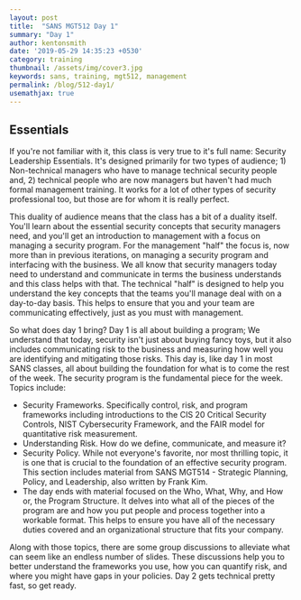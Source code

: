 ```yaml
---
layout: post
title:  "SANS MGT512 Day 1"
summary: "Day 1"
author: kentonsmith
date: '2019-05-29 14:35:23 +0530'
category: training
thumbnail: /assets/img/cover3.jpg
keywords: sans, training, mgt512, management
permalink: /blog/512-day1/
usemathjax: true
---
```


## Essentials

<p>If you're not familiar with it, this class is very true to it's full name: Security Leadership Essentials. It's designed primarily for two types of audience; 1) Non-technical managers who have to manage technical security people and, 2) technical people who are now managers but haven't had much formal management training. It works for a lot of other types of security professional too, but those are for whom it is really perfect.</p>

<p>This duality of audience means that the class has a bit of a duality itself. You'll learn about the essential security concepts that security managers need, and you'll get an introduction to management with a focus on managing a security program. For the management "half" the focus is, now more than in previous iterations, on managing a security program and interfacing with the business. We all know that security managers today need to understand and communicate in terms the business understands and this class helps with that. The technical "half" is designed to help you understand the key concepts that the teams you'll manage deal with on a day-to-day basis. This helps to ensure that you and your team are communicating effectively, just as you must with management.</p>

<p>So what does day 1 bring? Day 1 is all about building a program; We understand that today, security isn't just about buying fancy toys, but it also includes communicating risk to the business and measuring how well you are identifying and mitigating those risks. This day is, like day 1 in most SANS classes, all about building the foundation for what is to come the rest of the week. The security program is the fundamental piece for the week. Topics include:</p>

- Security Frameworks. Specifically control, risk, and program frameworks including introductions to the CIS 20 Critical Security Controls, NIST Cybersecurity Framework, and the FAIR model for quantitative risk measurement.
- Understanding Risk. How do we define, communicate, and measure it?
- Security Policy. While not everyone's favorite, nor most thrilling topic, it is one that is crucial to the foundation of an effective security program. This section includes material from SANS MGT514 - Strategic Planning, Policy, and Leadership, also written by Frank Kim.
- The day ends with material focused on the Who, What, Why, and How or, the Program Structure. It delves into what all of the pieces of the program are and how you put people and process together into a workable format. This helps to ensure you have all of the necessary duties covered and an organizational structure that fits your company.

<p>Along with those topics, there are some group discussions to alleviate what can seem like an endless number of slides. These discussions help you to better understand the frameworks you use, how you can quantify risk, and where you might have gaps in your policies. Day 2 gets technical pretty fast, so get ready.</p>